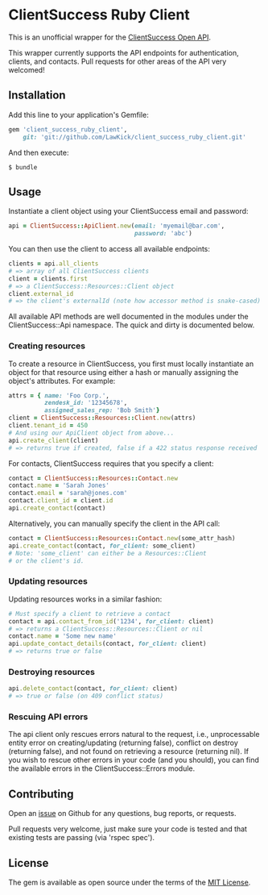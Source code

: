 # ClientSuccess Ruby Client

This is an unofficial wrapper for the [ClientSuccess
Open API](http://docs.clientsuccessapi.apiary.io/).

This wrapper currently supports the API endpoints for
authentication, clients, and contacts. Pull requests
for other areas of the API very welcomed!

## Installation

Add this line to your application's Gemfile:

```ruby
gem 'client_success_ruby_client',
    git: 'git://github.com/LawKick/client_success_ruby_client.git'
```

And then execute:

    $ bundle

## Usage

Instantiate a client object using your ClientSuccess
email and password:

```ruby
api = ClientSuccess::ApiClient.new(email: 'myemail@bar.com',
                                   password: 'abc')
```

You can then use the client to access all available endpoints:

```ruby
clients = api.all_clients
# => array of all ClientSuccess clients
client = clients.first
# => a ClientSuccess::Resources::Client object
client.external_id
# => the client's externalId (note how accessor method is snake-cased)
```

All available API methods are well documented in the modules under
the ClientSuccess::Api namespace. The quick and dirty is documented
below.

### Creating resources
To create a resource in ClientSuccess, you first must locally
instantiate an object for that resource using either a hash or manually
assigning the object's attributes. For example:

```ruby
attrs = { name: 'Foo Corp.',
          zendesk_id: '12345678',
          assigned_sales_rep: 'Bob Smith'}
client = ClientSuccess::Resources::Client.new(attrs)
client.tenant_id = 450
# And using our ApiClient object from above...
api.create_client(client)
# => returns true if created, false if a 422 status response received
```

For contacts, ClientSuccess requires that you specify a client:

```ruby
contact = ClientSuccess::Resources::Contact.new
contact.name = 'Sarah Jones'
contact.email = 'sarah@jones.com'
contact.client_id = client.id
api.create_contact(contact)
```

Alternatively, you can manually specify the client in the API call:

```ruby
contact = ClientSuccess::Resources::Contact.new(some_attr_hash)
api.create_contact(contact, for_client: some_client)
# Note: 'some_client' can either be a Resources::Client
# or the client's id.
```

### Updating resources

Updating resources works in a similar fashion:

```ruby
# Must specify a client to retrieve a contact
contact = api.contact_from_id('1234', for_client: client)
# => returns a ClientSuccess::Resources::Client or nil
contact.name = 'Some new name'
api.update_contact_details(contact, for_client: client)
# => returns true or false
```

### Destroying resources

```ruby
api.delete_contact(contact, for_client: client)
# => true or false (on 409 conflict status)
```

### Rescuing API errors

The api client only rescues errors natural to the request, i.e.,
unprocessable entity error on creating/updating (returning false),
conflict on destroy (returning false), and not found on retrieving
a resource (returning nil). If you wish to rescue other errors
in your code (and you should), you can find the available errors in
the ClientSuccess::Errors module.

## Contributing

Open an [issue](https://github.com/LawKick/client_success_ruby_client/issues)
on Github for any questions, bug reports, or requests.

Pull requests very welcome, just make sure your code is tested and
that existing tests are passing (via 'rspec spec').

## License

The gem is available as open source under the terms of the [MIT License](http://opensource.org/licenses/MIT).
